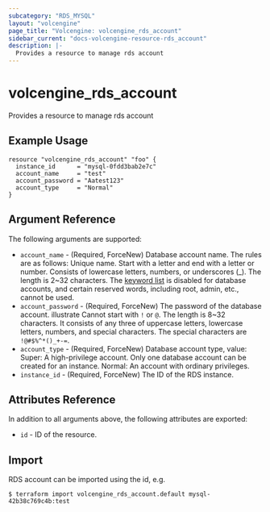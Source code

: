 ```yaml
---
subcategory: "RDS_MYSQL"
layout: "volcengine"
page_title: "Volcengine: volcengine_rds_account"
sidebar_current: "docs-volcengine-resource-rds_account"
description: |-
  Provides a resource to manage rds account
---
```

# volcengine_rds_account
Provides a resource to manage rds account
## Example Usage
```hcl
resource "volcengine_rds_account" "foo" {
  instance_id      = "mysql-0fdd3bab2e7c"
  account_name     = "test"
  account_password = "Aatest123"
  account_type     = "Normal"
}
```
## Argument Reference
The following arguments are supported:
* `account_name` - (Required, ForceNew) Database account name. The rules are as follows:
Unique name.
Start with a letter and end with a letter or number.
Consists of lowercase letters, numbers, or underscores (_).
The length is 2~32 characters.
The [keyword list](https://www.volcengine.com/docs/6313/66162) is disabled for database accounts, and certain reserved words, including root, admin, etc., cannot be used.
* `account_password` - (Required, ForceNew) The password of the database account.
illustrate
Cannot start with `!` or `@`.
The length is 8~32 characters.
It consists of any three of uppercase letters, lowercase letters, numbers, and special characters.
The special characters are `!@#$%^*()_+-=`.
* `account_type` - (Required, ForceNew) Database account type, value:
Super: A high-privilege account. Only one database account can be created for an instance.
Normal: An account with ordinary privileges.
* `instance_id` - (Required, ForceNew) The ID of the RDS instance.

## Attributes Reference
In addition to all arguments above, the following attributes are exported:
* `id` - ID of the resource.



## Import
RDS account can be imported using the id, e.g.
```
$ terraform import volcengine_rds_account.default mysql-42b38c769c4b:test
```

